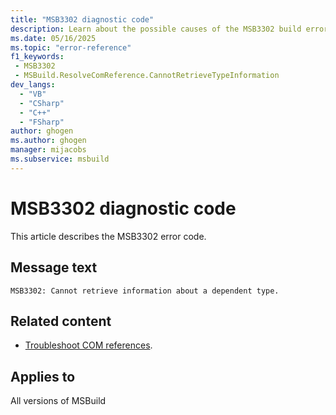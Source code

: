 ```yaml
---
title: "MSB3302 diagnostic code"
description: Learn about the possible causes of the MSB3302 build error, and get troubleshooting tips.
ms.date: 05/16/2025
ms.topic: "error-reference"
f1_keywords:
 - MSB3302
 - MSBuild.ResolveComReference.CannotRetrieveTypeInformation
dev_langs:
  - "VB"
  - "CSharp"
  - "C++"
  - "FSharp"
author: ghogen
ms.author: ghogen
manager: mijacobs
ms.subservice: msbuild
---
```


# MSB3302 diagnostic code

<!-- :::ErrorDefinitionDescription::: -->
<!-- :::editable-content name="introDescription"::: -->
This article describes the MSB3302 error code.
<!-- :::editable-content-end::: -->

## Message text

<!-- :::editable-content name="messageText"::: -->
`MSB3302: Cannot retrieve information about a dependent type.`
<!-- :::editable-content-end::: -->
<!-- MSB3302: Cannot retrieve information about a dependent type. -->

<!-- :::editable-content name="postOutputDescription"::: -->
<!--
{StrBegin="MSB3302: "}
-->
## Related content

- [Troubleshoot COM references](../troubleshoot-com-references.md).
<!-- :::editable-content-end::: -->
<!-- :::ErrorDefinitionDescription-end::: -->

## Applies to

All versions of MSBuild
